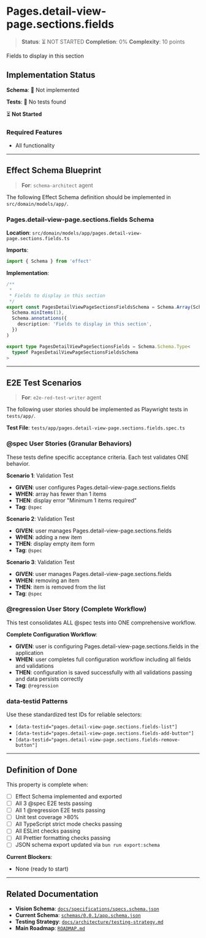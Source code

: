 # Pages.detail-view-page.sections.fields

> **Status**: ⏳ NOT STARTED
> **Completion**: 0%
> **Complexity**: 10 points

Fields to display in this section

## Implementation Status

**Schema**: 🔴 Not implemented

**Tests**: 🔴 No tests found

⏳ **Not Started**

### Required Features

- All functionality

---

## Effect Schema Blueprint

> **For**: `schema-architect` agent

The following Effect Schema definition should be implemented in `src/domain/models/app/`.

### Pages.detail-view-page.sections.fields Schema

**Location**: `src/domain/models/app/pages.detail-view-page.sections.fields.ts`

**Imports**:

```typescript
import { Schema } from 'effect'
```

**Implementation**:

```typescript
/**
 *
 * Fields to display in this section
 */
export const PagesDetailViewPageSectionsFieldsSchema = Schema.Array(Schema.String).pipe(
  Schema.minItems(1),
  Schema.annotations({
    description: 'Fields to display in this section',
  })
)

export type PagesDetailViewPageSectionsFields = Schema.Schema.Type<
  typeof PagesDetailViewPageSectionsFieldsSchema
>
```

---

## E2E Test Scenarios

> **For**: `e2e-red-test-writer` agent

The following user stories should be implemented as Playwright tests in `tests/app/`.

**Test File**: `tests/app/pages.detail-view-page.sections.fields.spec.ts`

### @spec User Stories (Granular Behaviors)

These tests define specific acceptance criteria. Each test validates ONE behavior.

**Scenario 1**: Validation Test

- **GIVEN**: user configures Pages.detail-view-page.sections.fields
- **WHEN**: array has fewer than 1 items
- **THEN**: display error "Minimum 1 items required"
- **Tag**: `@spec`

**Scenario 2**: Validation Test

- **GIVEN**: user manages Pages.detail-view-page.sections.fields
- **WHEN**: adding a new item
- **THEN**: display empty item form
- **Tag**: `@spec`

**Scenario 3**: Validation Test

- **GIVEN**: user manages Pages.detail-view-page.sections.fields
- **WHEN**: removing an item
- **THEN**: item is removed from the list
- **Tag**: `@spec`

### @regression User Story (Complete Workflow)

This test consolidates ALL @spec tests into ONE comprehensive workflow.

**Complete Configuration Workflow**:

- **GIVEN**: user is configuring Pages.detail-view-page.sections.fields in the application
- **WHEN**: user completes full configuration workflow including all fields and validations
- **THEN**: configuration is saved successfully with all validations passing and data persists correctly
- **Tag**: `@regression`

### data-testid Patterns

Use these standardized test IDs for reliable selectors:

- `[data-testid="pages.detail-view-page.sections.fields-list"]`
- `[data-testid="pages.detail-view-page.sections.fields-add-button"]`
- `[data-testid="pages.detail-view-page.sections.fields-remove-button"]`

---

## Definition of Done

This property is complete when:

- [ ] Effect Schema implemented and exported
- [ ] All 3 @spec E2E tests passing
- [ ] All 1 @regression E2E tests passing
- [ ] Unit test coverage >80%
- [ ] All TypeScript strict mode checks passing
- [ ] All ESLint checks passing
- [ ] All Prettier formatting checks passing
- [ ] JSON schema export updated via `bun run export:schema`

**Current Blockers**:

- None (ready to start)

---

## Related Documentation

- **Vision Schema**: [`docs/specifications/specs.schema.json`](../specs.schema.json)
- **Current Schema**: [`schemas/0.0.1/app.schema.json`](../../schemas/0.0.1/app.schema.json)
- **Testing Strategy**: [`docs/architecture/testing-strategy.md`](../../architecture/testing-strategy.md)
- **Main Roadmap**: [`ROADMAP.md`](../../../ROADMAP.md)
